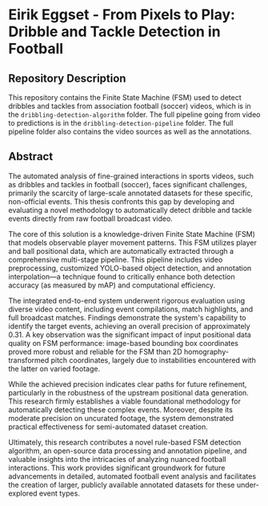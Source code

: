 # Eirik Eggset - From Pixels to Play: Dribble and Tackle Detection in Football

## Repository Description

This repository contains the Finite State Machine (FSM) used to detect dribbles and tackles from association football (soccer) videos, which is in the `dribbling-detection-algorithm` folder. The full pipeline going from video to predictions is in the `dribbling-detection-pipeline` folder. The full pipeline folder also contains the video sources as well as the annotations.

## Abstract

The automated analysis of fine-grained interactions in sports videos, such as dribbles and tackles in football (soccer), faces significant challenges, primarily the scarcity of large-scale annotated datasets for these specific, non-official events. This thesis confronts this gap by developing and evaluating a novel methodology to automatically detect dribble and tackle events directly from raw football broadcast video.

The core of this solution is a knowledge-driven Finite State Machine (FSM) that models observable player movement patterns. This FSM utilizes player and ball positional data, which are automatically extracted through a comprehensive multi-stage pipeline. This pipeline includes video preprocessing, customized YOLO-based object detection, and annotation interpolation—a technique found to critically enhance both detection accuracy (as measured by mAP) and computational efficiency.

The integrated end-to-end system underwent rigorous evaluation using diverse video content, including event compilations, match highlights, and full broadcast matches. Findings demonstrate the system's capability to identify the target events, achieving an overall precision of approximately 0.31. A key observation was the significant impact of input positional data quality on FSM performance: image-based bounding box coordinates proved more robust and reliable for the FSM than 2D homography-transformed pitch coordinates, largely due to instabilities encountered with the latter on varied footage.

While the achieved precision indicates clear paths for future refinement, particularly in the robustness of the upstream positional data generation. This research firmly establishes a viable foundational methodology for automatically detecting these complex events. Moreover, despite its moderate precision on uncurated footage, the system demonstrated practical effectiveness for semi-automated dataset creation.

Ultimately, this research contributes a novel rule-based FSM detection algorithm, an open-source data processing and annotation pipeline, and valuable insights into the intricacies of analyzing nuanced football interactions. This work provides significant groundwork for future advancements in detailed, automated football event analysis and facilitates the creation of larger, publicly available annotated datasets for these under-explored event types.
